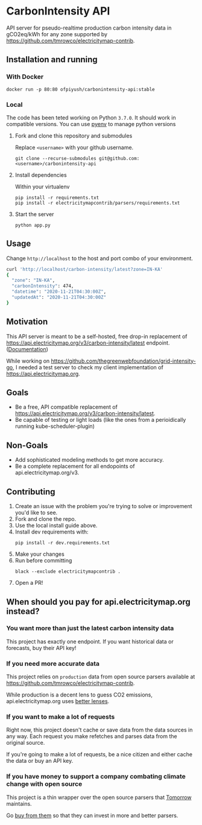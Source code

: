 # CarbonIntensity API

API server for pseudo-realtime production carbon intensity data in gCO2eq/kWh for any zone supported by https://github.com/tmrowco/electricitymap-contrib.

## Installation and running

### With Docker

```
docker run -p 80:80 ofpiyush/carbonintensity-api:stable
```

### Local

The code has been teted working on Python `3.7.0`. It should work in compatible versions. You can use [pyenv](https://github.com/pyenv/pyenv#installation) to manage python versions

1. Fork and clone this repository and submodules

   Replace `<username>` with your github username.

   ```
   git clone --recurse-submodules git@github.com:<username>/carbonintensity-api
   ```

1. Install dependencies

   Within your virtualenv

   ```
   pip install -r requirements.txt
   pip install -r electricitymapcontrib/parsers/requirements.txt
   ```

1. Start the server
   ```
   python app.py
   ```

## Usage

Change `http://localhost` to the host and port combo of your environment.

```bash
curl 'http://localhost/carbon-intensity/latest?zone=IN-KA'
{
  "zone": "IN-KA",
  "carbonIntensity": 474,
  "datetime": "2020-11-21T04:30:00Z",
  "updatedAt": "2020-11-21T04:30:00Z"
}
```

## Motivation

This API server is meant to be a self-hosted, free drop-in replacement of https://api.electricitymap.org/v3/carbon-intensity/latest endpoint. ([Documentation](http://static.electricitymap.org/api/docs/index.html#live-carbon-intensity))

While working on https://github.com/thegreenwebfoundation/grid-intensity-go, I needed a test server to check my client implementation of https://api.electricitymap.org.

## Goals

- Be a free, API compatible replacement of https://api.electricitymap.org/v3/carbon-intensity/latest.
- Be capable of testing or light loads (like the ones from a perioidically running kube-scheduler-plugin)

## Non-Goals

- Add sophisticated modeling methods to get more accuracy.
- Be a complete replacement for all endopoints of api.electricitymap.org/v3.

## Contributing

1. Create an issue with the problem you're trying to solve or improvement you'd like to see.
1. Fork and clone the repo.
1. Use the local install guide above.
1. Install dev requirements with:
   ```
   pip install -r dev.requirements.txt
   ```
1. Make your changes
1. Run before committing
   ```
   black --exclude electricitymapcontrib .
   ```
1. Open a PR!

## When should you pay for api.electricitymap.org instead?

### You want more than just the latest carbon intensity data

This project has exactly one endpoint. If you want historical data or forecasts, buy their API key!

### If you need more accurate data

This project relies on `production` data from open source parsers available at https://github.com/tmrowco/electricitymap-contrib.

While production is a decent lens to guess CO2 emissions, api.electricitymap.org uses [better lenses](https://www.sciencedirect.com/science/article/pii/S2211467X19300549).

### If you want to make a lot of requests

Right now, this project doesn't cache or save data from the data sources in any way. Each request you make refetches and parses data from the original source.

If you're going to make a lot of requests, be a nice citizen and either cache the data or buy an API key.

### If you have money to support a company combating climate change with open source

This project is a thin wrapper over the open source parsers that [Tomorrow](https://tmrow.com) maintains.

Go [buy from them](https://api.electricitymap.org/#pricing) so that they can invest in more and better parsers.
